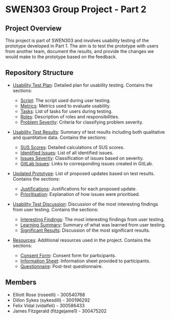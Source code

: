 # SWEN303 Group Project - Part 2

## Project Overview
This project is part of SWEN303 and involves usability testing of the prototype developed in Part 1. The aim is to test the prototype with users from another team, document the results, and provide the changes we would make to the prototype based on the feedback.

## Repository Structure
- [Usability Test Plan](usability_test_plan.md): Detailed plan for usability testing.
  Contains the sections:
  - [Script](usability_test_plan.md#script): The script used during user testing.
  - [Metrics](usability_test_plan.md#metrics): Metrics used to evaluate usability.
  - [Tasks](usability_test_plan.md#tasks): List of tasks for users during testing.
  - [Roles](usability_test_plan.md#roles): Description of roles and responsibilities.
  - [Problem Severity](usability_test_plan.md#problem-severity): Criteria for classifying problem severity.

- [Usability Test Results](usability_test_results.md): Summary of test results including both qualitative and quantitative data.
  Contains the sections:
  - [SUS Scores](usability_test_results.md#sus-scores): Detailed calculations of SUS scores.
  - [Identified Issues](usability_test_results.md#identified-issues): List of all identified issues.
  - [Issues Severity](usability_test_results.md#issues-severity): Classification of issues based on severity.
  - [GitLab Issues](usability_test_results.md#gitlab-issues): Links to corresponding issues created in GitLab.

- [Updated Prototype](updated_prototype.md): List of proposed updates based on test results.
  Contains the sections:
  - [Justifications](updated_prototype.md#justifications): Justifications for each proposed update.
  - [Prioritisation](updated_prototype.md#prioritization): Explanation of how issues were prioritised.

- [Usability Test Discussion](usability_test_discussion.md): Discussion of the most interesting findings from user testing.
  Contains the sections:
  - [Interesting Findings](usability_test_discussion.md#interesting-findings): The most interesting findings from user testing.
  - [Learning Summary](usability_test_discussion.md#learning-summary): Summary of what was learned from user testing.
  - [Significant Results](usability_test_discussion.md#significant-results): Discussion of the most significant results.

- [Resources](resources.md): Additional resources used in the project.
  Contains the sections:
  - [Consent Form](resources.md#consent-form): Consent form for participants.
  - [Information Sheet](resources.md#information-sheet): Information sheet provided to participants.
  - [Questionnaire](resources.md#questionnaire): Post-test questionnaire.

## Members
- Elliott Rose (roseelli) - 300540768
- Dillon Sykes (sykesdill) - 300196292
- Felix Vidal (vidalfeli) - 300586433
- James Fitzgerald (fitzgejame1) - 300475202